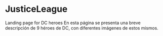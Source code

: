 # JusticeLeague
Landing page for DC heroes
En esta página se presenta una breve descripción de 9 héroes de DC, con diferentes imágenes de estos mismos.
